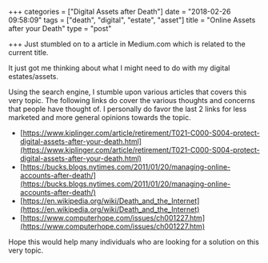 +++
categories = ["Digital Assets after Death"]
date = "2018-02-26 09:58:09"
tags = ["death", "digital", "estate", "asset"]
title = "Online Assets after your Death"
type = "post"

+++
Just stumbled on to a article in Medium.com which is related to the current title.

It just got me thinking about what I might need to do with my digital estates/assets.

Using the search engine, I stumble upon various articles that covers this very topic. The following links do cover the various thoughts and concerns that people have thought of. I personally do favor the last 2 links for less marketed and more general opinions towards the topic.

* [https://www.kiplinger.com/article/retirement/T021-C000-S004-protect-digital-assets-after-your-death.html](https://www.kiplinger.com/article/retirement/T021-C000-S004-protect-digital-assets-after-your-death.html)
* [https://bucks.blogs.nytimes.com/2011/01/20/managing-online-accounts-after-death/](https://bucks.blogs.nytimes.com/2011/01/20/managing-online-accounts-after-death/)
* [https://en.wikipedia.org/wiki/Death_and_the_Internet](https://en.wikipedia.org/wiki/Death_and_the_Internet)
* [https://www.computerhope.com/issues/ch001227.htm](https://www.computerhope.com/issues/ch001227.htm)

Hope this would help many individuals who are looking for a solution on this very topic.
